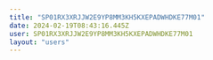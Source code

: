 ```yaml
---
title: "SP01RX3XRJJW2E9YP8MM3KH5KXEPADWHDKE77M01"
date: 2024-02-19T08:43:16.445Z
user: SP01RX3XRJJW2E9YP8MM3KH5KXEPADWHDKE77M01
layout: "users"
---
```

    